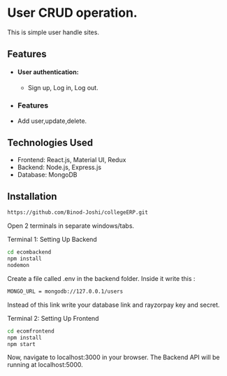 # User CRUD operation.

This is simple user handle sites.

## Features

- #### User authentication:
  - Sign up, Log in, Log out.
- ### Features
- Add user,update,delete.

## Technologies Used

- Frontend: React.js, Material UI, Redux
- Backend: Node.js, Express.js
- Database: MongoDB

## Installation

```bash
https://github.com/Binod-Joshi/collegeERP.git
```

Open 2 terminals in separate windows/tabs.

Terminal 1: Setting Up Backend

```bash
cd ecombackend
npm install
nodemon
```

Create a file called .env in the backend folder. Inside it write this :

```bash
MONGO_URL = mongodb://127.0.0.1/users
```
Instead of this link write your database link and rayzorpay key and secret.

Terminal 2: Setting Up Frontend

```bash
cd ecomfrontend
npm install
npm start
```
Now, navigate to localhost:3000 in your browser. The Backend API will be running at localhost:5000.

